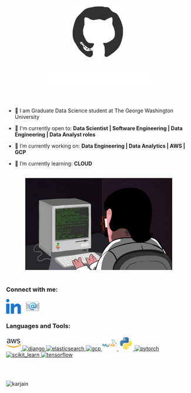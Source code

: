 <div align="center">
<img src="https://github.com/karjain/karjain/blob/main/octo.gif" alt="GitHub Logo" width="150" height="150" />
</div>


<br/>
<div align="center">
<img src="https://github.com/karjain/karjain/blob/main/screen.gif" alt="Kartik Jain Typer" />
</div>
<br/>

<br/>

- 🙌 I am Graduate Data Science student at The George Washington University


- 🙌 I'm currently open to: **Data Scientist | Software Engineering | Data Engineering | Data Analyst roles**

- 🔭 I’m currently working on: **Data Engineering | Data Analytics | AWS | GCP**

- 🌱 I’m currently learning: **CLOUD**

<br/>

<div align="center">
<img src="https://github.com/karjain/karjain/blob/master/coderman.gif" alt="Coder" width="400" height="250" />
</div>
<br/>



<h3 align="left">Connect with me:</h3>
<p align="left">
<a href="https://linkedin.com/in/kjain95" target="blank"><img src="https://github.com/karjain/karjain/blob/main/images/linked-in-alt.svg" align="center" alt="kjain95" height="40" width="40" /></a>  &nbsp; <a href="mailto:karjain@gwu.edu" target="blank"><img align="top" src="https://github.com/karjain/karjain/blob/main/images/send-mail-2574 (1).png" alt="Mail" height="40" width="40" /></a>


<h3 align="left">Languages and Tools:</h3>
<p align="left"> <a href="https://aws.amazon.com" target="_blank" rel="noreferrer"> <img src="https://raw.githubusercontent.com/devicons/devicon/master/icons/amazonwebservices/amazonwebservices-original-wordmark.svg" alt="aws" width="40" height="40"/> </a> <a href="https://www.djangoproject.com/" target="_blank" rel="noreferrer"> <img src="https://cdn.worldvectorlogo.com/logos/django.svg" alt="django" width="40" height="40"/> </a> <a href="https://www.elastic.co" target="_blank" rel="noreferrer"> <img src="https://www.vectorlogo.zone/logos/elastic/elastic-icon.svg" alt="elasticsearch" width="40" height="40"/> </a> <a href="https://cloud.google.com" target="_blank" rel="noreferrer"> <img src="https://www.vectorlogo.zone/logos/google_cloud/google_cloud-icon.svg" alt="gcp" width="40" height="40"/> </a> <a href="https://www.mysql.com/" target="_blank" rel="noreferrer"> <img src="https://raw.githubusercontent.com/devicons/devicon/master/icons/mysql/mysql-original-wordmark.svg" alt="mysql" width="40" height="40"/> </a> <a href="https://www.python.org" target="_blank" rel="noreferrer"> <img src="https://raw.githubusercontent.com/devicons/devicon/master/icons/python/python-original.svg" alt="python" width="40" height="40"/> </a> <a href="https://pytorch.org/" target="_blank" rel="noreferrer"> <img src="https://www.vectorlogo.zone/logos/pytorch/pytorch-icon.svg" alt="pytorch" width="40" height="40"/> </a> <a href="https://scikit-learn.org/" target="_blank" rel="noreferrer"> <img src="https://upload.wikimedia.org/wikipedia/commons/0/05/Scikit_learn_logo_small.svg" alt="scikit_learn" width="40" height="40"/> </a> <a href="https://www.tensorflow.org" target="_blank" rel="noreferrer"> <img src="https://www.vectorlogo.zone/logos/tensorflow/tensorflow-icon.svg" alt="tensorflow" width="40" height="40"/> </a> </p>

<br>
<br>
<p><img align="left" src="https://github-readme-stats.vercel.app/api/top-langs?username=karjain&show_icons=true&locale=en&layout=compact" alt="karjain" /></p>
